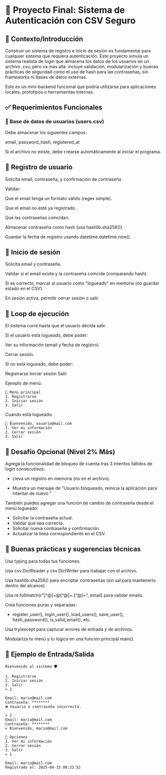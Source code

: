 # 🔐 Proyecto Final: Sistema de Autenticación con CSV Seguro
## 📘 Contexto/Introducción
Construir un sistema de registro e inicio de sesión es fundamental para cualquier sistema que requiera autenticación. Este proyecto simula un sistema realista de login que almacena los datos de los usuarios en un archivo .csv, pero va más allá: incluye validación, modularización y buenas prácticas de seguridad como el uso de hash para las contraseñas, sin frameworks ni bases de datos externas.

Este es un mini-backend funcional que podría utilizarse para aplicaciones locales, prototipos o herramientas internas.

## ✅ Requerimientos Funcionales
### 📁 Base de datos de usuarios (users.csv)
Debe almacenar los siguientes campos:

email, password_hash, registered_at

Si el archivo no existe, debe crearse automáticamente al iniciar el programa.

## 👤 Registro de usuario
Solicita email, contraseña, y confirmación de contraseña.

Validar:

Que el email tenga un formato válido (regex simple).

Que el email no esté ya registrado.

Que las contraseñas coincidan.

Almacenar contraseña como hash (usa hashlib.sha256()).

Guardar la fecha de registro usando datetime.datetime.now().

## 🔑 Inicio de sesión
Solicita email y contraseña.

Validar si el email existe y la contraseña coincide (comparando hash).

Si es correcto, marcar al usuario como "logueado" en memoria (no guardar estado en el CSV).

En sesión activa, permitir cerrar sesión o salir.

## 🔁 Loop de ejecución
El sistema corre hasta que el usuario decida salir.

Si el usuario está logueado, debe poder:

Ver su información (email y fecha de registro).

Cerrar sesión.

Si no está logueado, debe poder:

Registrarse
Iniciar sesión
Salir

Ejemplo de menú:

```
📌 Menú principal
1. Registrarse
2. Iniciar sesión
3. Salir
```
Cuando está logueado:

```
👋 Bienvenido, usuario@mail.com
1. Ver mi información
2. Cerrar sesión
3. Salir
```

## 🎯 Desafío Opcional (Nivel 2% Más)
Agrega la funcionalidad de bloqueo de cuenta tras 3 intentos fallidos de login consecutivos:

- Lleva un registro en memoria (no en el archivo).

- Muestra un mensaje de “Usuario bloqueado, reinicia la aplicación para intentar de nuevo.”

También puedes agregar una función de cambio de contraseña desde el menú logueado:

- Solicitar la contraseña actual.
- Validar que sea correcta.
- Solicitar nueva contraseña y confirmación.
- Actualizar la línea correspondiente en el CSV.


## 🧠 Buenas prácticas y sugerencias técnicas
Usa typing para todas tus funciones.

Usa csv.DictReader y csv.DictWriter para trabajar con el archivo.

Usa hashlib.sha256() para encriptar contraseñas (sin sal para mantenerlo dentro del alcance).

Usa re.fullmatch(r"[^@]+@[^@]+\.[^@]+", email) para validar emails.

Crea funciones puras y separadas:

- register_user(), login_user(), load_users(), save_user(), hash_password(), is_valid_email(), etc.

Usa try/except para capturar errores de entrada y de archivos.

Modulariza tu menú y tu lógica en una función principal main().

## 🧾 Ejemplo de Entrada/Salida

```
Bienvenido al sistema 🛡️

1. Registrarse
2. Iniciar sesión
3. Salir
> 2

Email: mario@mail.com
Contraseña: ********
❌ Usuario o contraseña incorrecta.

> 2
Email: mario@mail.com
Contraseña: ********
✔ Bienvenido, mario@mail.com

👤 Opciones
1. Ver mi información
2. Cerrar sesión
3. Salir
> 1

Email: mario@mail.com
Registrado el: 2025-04-15 00:33:52
```
